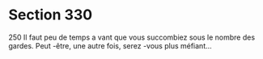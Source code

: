 # Section 330

250
Il faut peu de temps a vant que vous succombiez sous le nombre
des gardes. Peut -être, une autre fois, serez -vous plus méfiant...